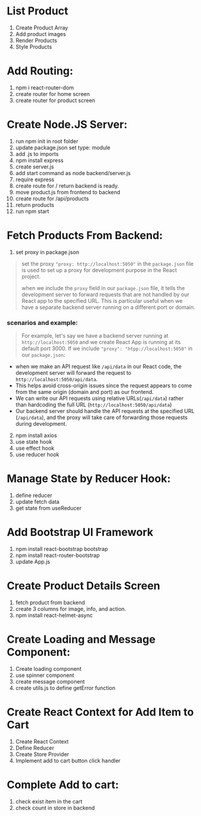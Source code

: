 # List Product
1. Create Product Array
2. Add product images
3. Render Products
4. Style Products


# Add Routing:
1. npm i react-router-dom
2. create router for home screen
3. create router for product screen

# Create Node.JS Server:
1. run npm init in root folder
2. update package.json set type: module
3. add .js to imports
4. npm install express
5. create server.js
6. add start command as node backend/server.js
7. require express
8. create route for / return backend is ready.
9. move product.js from frontend to backend
10. create route for /api/products
11. return products
12. run npm start

# Fetch Products From Backend:
1. set proxy in package.json
> set the proxy ` "proxy: http://localhost:5050" ` in the `package.json` file is used to set up a proxy for development purpose in the React project.
>
> when we include the `proxy` field in our `package.json` file, it tells the development server to forward requests that are not handled by our React app to the specified URL. This is particular useful when we have a separate backend server running on a different port or domain.
### scenarios and example:
> For example, let's say we have a backend server running at `http://localhost:5050` and we create React App is running at its default port 3000. If we include ` "proxy": "htpp://localhost:5050" ` in our `package.json`:
* when we make an API request like `/api/data` in our React code, the development server will forward the request to `http://localhost:5050/api/data`.
* This helps avoid cross-origin issues since the request appears to come from the same origin (domain and port) as our frontend.
* We can write our API requests using relative URLs(`/api/data`)
rather than hardcoding the full URL (`http://localhost:5050/api/data`)
* Our backend server should handle the API requests at the specified URL (`/api/data`), and the proxy will take care of forwarding those requests during development.
2. npm install axios
3. use state hook
4. use effect hook
5. use reducer hook

# Manage State by Reducer Hook:
1. define reducer
2. update fetch data
3. get state from useReducer

# Add Bootstrap UI Framework
1. npm install react-bootstrap bootstrap
2. npm install react-router-bootstrap
3. update App.js


# Create Product Details Screen
1. fetch product from backend
2. create 3 columns for image, info, and action.
3. npm install react-helmet-async

# Create Loading and Message Component:
1. Create loading component
2. use spinner component
3. create message component
4. create utils.js to define getError function

# Create React Context for Add Item to Cart
1. Create React Context
2. Define Reducer
3. Create Store Provider
4. Implement add to cart button click handler

# Complete Add to cart:
1. check exist item in the cart
2. check count in store in backend

